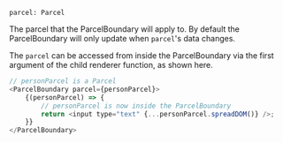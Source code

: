 ```flow
parcel: Parcel
```

The parcel that the ParcelBoundary will apply to. By default the ParcelBoundary will only update when `parcel`'s data changes.

The `parcel` can be accessed from inside the ParcelBoundary via the first argument of the child renderer function, as shown here.

```js
// personParcel is a Parcel
<ParcelBoundary parcel={personParcel}>
    {(personParcel) => {
        // personParcel is now inside the ParcelBoundary
        return <input type="text" {...personParcel.spreadDOM()} />;
    }}
</ParcelBoundary>
```
